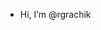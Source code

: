 - Hi, I’m @rgrachik


<!---
rgrachik/rgrachik is a ✨ special ✨ repository because its `README.md` (this file) appears on your GitHub profile.
You can click the Preview link to take a look at your changes.
--->
